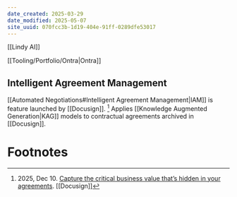 ```yaml
---
date_created: 2025-03-29
date_modified: 2025-05-07
site_uuid: 070fcc3b-1d19-404e-91ff-0289dfe53017
---
```


[[Lindy AI]]

[[Tooling/Portfolio/Ontra|Ontra]]

## Intelligent Agreement Management

[[Automated Negotiations#Intelligent Agreement Management|IAM]] is feature launched by [[Docusign]]. [^1] Applies [[Knowledge Augmented Generation|KAG]] models to contractual agreements archived in [[Docusign]]. 





# Footnotes
[^1]: 2025, Dec 10. [Capture the critical business value that’s hidden in your agreements](https://www.docusign.com/releases/docusign-r3-2024). [[Docusign]]